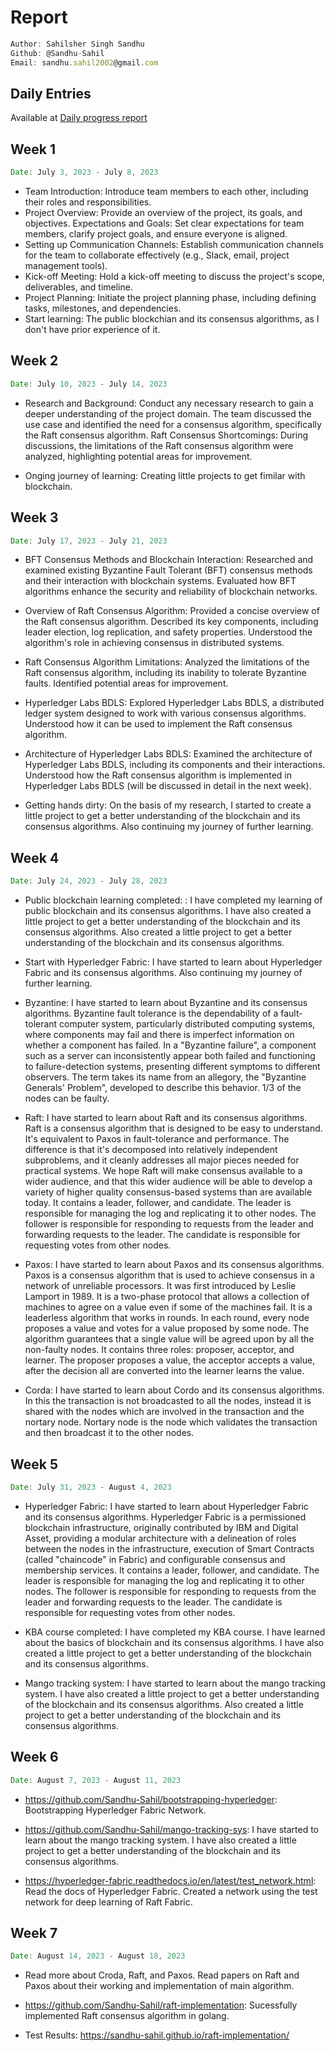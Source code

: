 # Report

```js
Author: Sahilsher Singh Sandhu
Github: @Sandhu-Sahil
Email: sandhu.sahil2002@gmail.com
```

## Daily Entries

Available at [Daily progress report](https://github.com/Sandhu-Sahil/LFX-Hyperledger_progress-report)

## Week 1

```js
Date: July 3, 2023 - July 8, 2023
```

- Team Introduction: Introduce team members to each other, including their roles and responsibilities.
- Project Overview: Provide an overview of the project, its goals, and objectives.
Expectations and Goals: Set clear expectations for team members, clarify project goals, and ensure everyone is aligned.
- Setting up Communication Channels: Establish communication channels for the team to collaborate effectively (e.g., Slack, email, project management tools).
- Kick-off Meeting: Hold a kick-off meeting to discuss the project's scope, deliverables, and timeline.
- Project Planning: Initiate the project planning phase, including defining tasks, milestones, and dependencies.
- Start learning: The public blockchian and its consensus algorithms, as I don't have prior experience of it.

## Week 2 
```js
Date: July 10, 2023 - July 14, 2023
```

- Research and Background: Conduct any necessary research to gain a deeper understanding of the project domain. The team discussed the use case and identified the need for a consensus algorithm, specifically the Raft consensus algorithm. Raft Consensus Shortcomings: During discussions, the limitations of the Raft consensus algorithm were analyzed, highlighting potential areas for improvement.

- Onging journey of learning: Creating little projects to get fimilar with blockchain.

## Week 3

```js
Date: July 17, 2023 - July 21, 2023
```

- BFT Consensus Methods and Blockchain Interaction: Researched and examined existing Byzantine Fault Tolerant (BFT) consensus methods and their interaction with blockchain systems. Evaluated how BFT algorithms enhance the security and reliability of blockchain networks.

- Overview of Raft Consensus Algorithm: Provided a concise overview of the Raft consensus algorithm. Described its key components, including leader election, log replication, and safety properties. Understood the algorithm's role in achieving consensus in distributed systems.

- Raft Consensus Algorithm Limitations: Analyzed the limitations of the Raft consensus algorithm, including its inability to tolerate Byzantine faults. Identified potential areas for improvement.

- Hyperledger Labs BDLS: Explored Hyperledger Labs BDLS, a distributed ledger system designed to work with various consensus algorithms. Understood how it can be used to implement the Raft consensus algorithm.

- Architecture of Hyperledger Labs BDLS: Examined the architecture of Hyperledger Labs BDLS, including its components and their interactions. Understood how the Raft consensus algorithm is implemented in Hyperledger Labs BDLS (will be discussed in detail in the next week).

- Getting hands dirty: On the basis of my research, I started to create a little project to get a better understanding of the blockchain and its consensus algorithms. Also continuing my journey of further learning.

## Week 4

```js
Date: July 24, 2023 - July 28, 2023
```

- Public blockchain learning completed: : I have completed my learning of public blockchain and its consensus algorithms. I have also created a little project to get a better understanding of the blockchain and its consensus algorithms. Also created a little project to get a better understanding of the blockchain and its consensus algorithms.

- Start with Hyperledger Fabric: I have started to learn about Hyperledger Fabric and its consensus algorithms. Also continuing my journey of further learning.

- Byzantine: I have started to learn about Byzantine and its consensus algorithms. Byzantine fault tolerance is the dependability of a fault-tolerant computer system, particularly distributed computing systems, where components may fail and there is imperfect information on whether a component has failed. In a "Byzantine failure", a component such as a server can inconsistently appear both failed and functioning to failure-detection systems, presenting different symptoms to different observers. The term takes its name from an allegory, the "Byzantine Generals' Problem", developed to describe this behavior. 1/3 of the nodes can be faulty. 

- Raft: I have started to learn about Raft and its consensus algorithms. Raft is a consensus algorithm that is designed to be easy to understand. It's equivalent to Paxos in fault-tolerance and performance. The difference is that it's decomposed into relatively independent subproblems, and it cleanly addresses all major pieces needed for practical systems. We hope Raft will make consensus available to a wider audience, and that this wider audience will be able to develop a variety of higher quality consensus-based systems than are available today. It contains a leader, follower, and candidate. The leader is responsible for managing the log and replicating it to other nodes. The follower is responsible for responding to requests from the leader and forwarding requests to the leader. The candidate is responsible for requesting votes from other nodes.

- Paxos: I have started to learn about Paxos and its consensus algorithms. Paxos is a consensus algorithm that is used to achieve consensus in a network of unreliable processors. It was first introduced by Leslie Lamport in 1989. It is a two-phase protocol that allows a collection of machines to agree on a value even if some of the machines fail. It is a leaderless algorithm that works in rounds. In each round, every node proposes a value and votes for a value proposed by some node. The algorithm guarantees that a single value will be agreed upon by all the non-faulty nodes. It contains three roles: proposer, acceptor, and learner. The proposer proposes a value, the acceptor accepts a value, after the decision all are converted into the learner learns the value.

- Corda: I have started to learn about Cordo and its consensus algorithms. In this the transaction is not broadcasted to all the nodes, instead it is shared with the nodes which are involved in the transaction and the nortary node. Nortary node is the node which validates the transaction and then broadcast it to the other nodes.

## Week 5

```js
Date: July 31, 2023 - August 4, 2023
```

- Hyperledger Fabric: I have started to learn about Hyperledger Fabric and its consensus algorithms. Hyperledger Fabric is a permissioned blockchain infrastructure, originally contributed by IBM and Digital Asset, providing a modular architecture with a delineation of roles between the nodes in the infrastructure, execution of Smart Contracts (called "chaincode" in Fabric) and configurable consensus and membership services. It contains a leader, follower, and candidate. The leader is responsible for managing the log and replicating it to other nodes. The follower is responsible for responding to requests from the leader and forwarding requests to the leader. The candidate is responsible for requesting votes from other nodes.

- KBA course completed: I have completed my KBA course. I have learned about the basics of blockchain and its consensus algorithms. I have also created a little project to get a better understanding of the blockchain and its consensus algorithms. 

- Mango tracking system: I have started to learn about the mango tracking system. I have also created a little project to get a better understanding of the blockchain and its consensus algorithms. Also created a little project to get a better understanding of the blockchain and its consensus algorithms.

## Week 6

```js
Date: August 7, 2023 - August 11, 2023
```

- https://github.com/Sandhu-Sahil/bootstrapping-hyperledger: Bootstrapping Hyperledger Fabric Network.

- https://github.com/Sandhu-Sahil/mango-tracking-sys: I have started to learn about the mango tracking system. I have also created a little project to get a better understanding of the blockchain and its consensus algorithms.

- https://hyperledger-fabric.readthedocs.io/en/latest/test_network.html: Read the docs of Hyperledger Fabric. Created a network using the test network for deep learning of Raft Fabric.

## Week 7

```js
Date: August 14, 2023 - August 18, 2023
```
- Read more about Croda, Raft, and Paxos. Read papers on Raft and Paxos about their working and implementation of main algorithm.

- https://github.com/Sandhu-Sahil/raft-implementation: Sucessfully implemented Raft consensus algorithm in golang.

- Test Results: https://sandhu-sahil.github.io/raft-implementation/